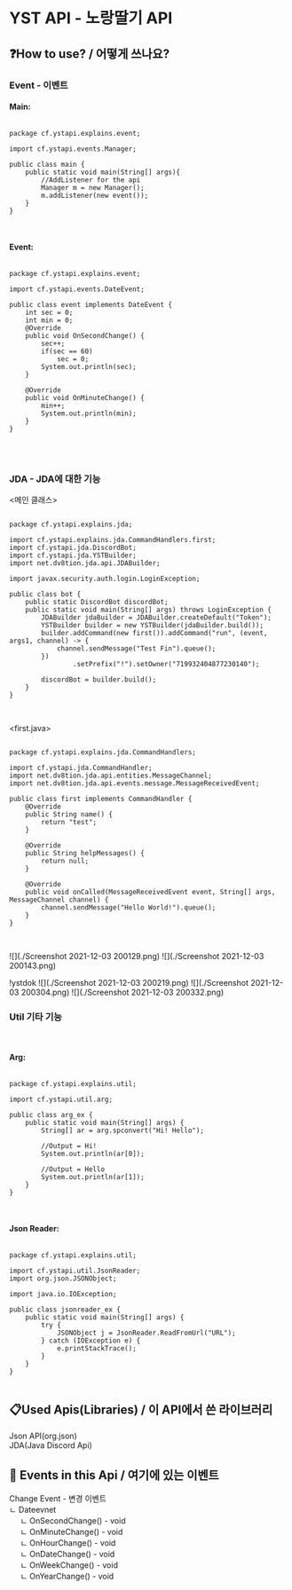 # YST API - 노랑딸기 API

## ❓How to use? / 어떻게 쓰나요?

### **Event - 이벤트**<br/>

#### Main:
<pre>
<code>
package cf.ystapi.explains.event;

import cf.ystapi.events.Manager;

public class main {
    public static void main(String[] args){
        //AddListener for the api
        Manager m = new Manager();
        m.addListener(new event());
    }
}

</code>
</pre>

#### Event:

<pre>
<code>
package cf.ystapi.explains.event;

import cf.ystapi.events.DateEvent;

public class event implements DateEvent {
    int sec = 0;
    int min = 0;
    @Override
    public void OnSecondChange() {
        sec++;
        if(sec == 60)
            sec = 0;
        System.out.println(sec);
    }

    @Override
    public void OnMinuteChange() {
        min++;
        System.out.println(min);
    }
}
</code>
</pre>

<br/>

### **JDA - JDA에 대한 기능**

<메인 클래스>
<pre>
<code>
package cf.ystapi.explains.jda;

import cf.ystapi.explains.jda.CommandHandlers.first;
import cf.ystapi.jda.DiscordBot;
import cf.ystapi.jda.YSTBuilder;
import net.dv8tion.jda.api.JDABuilder;

import javax.security.auth.login.LoginException;

public class bot {
    public static DiscordBot discordBot;
    public static void main(String[] args) throws LoginException {
        JDABuilder jdaBuilder = JDABuilder.createDefault("Token");
        YSTBuilder builder = new YSTBuilder(jdaBuilder.build());
        builder.addCommand(new first()).addCommand("run", (event, args1, channel) -> {
            channel.sendMessage("Test Fin").queue();
        })
                .setPrefix("!").setOwner("719932404877230140");

        discordBot = builder.build();
    }
}

</code>
</pre>

<first.java>
<pre>
<code>
package cf.ystapi.explains.jda.CommandHandlers;

import cf.ystapi.jda.CommandHandler;
import net.dv8tion.jda.api.entities.MessageChannel;
import net.dv8tion.jda.api.events.message.MessageReceivedEvent;

public class first implements CommandHandler {
    @Override
    public String name() {
        return "test";
    }

    @Override
    public String helpMessages() {
        return null;
    }

    @Override
    public void onCalled(MessageReceivedEvent event, String[] args, MessageChannel channel) {
        channel.sendMessage("Hello World!").queue();
    }
}

</code>
</pre>
![](./Screenshot 2021-12-03 200129.png)
![](./Screenshot 2021-12-03 200143.png)

!ystdok
![](./Screenshot 2021-12-03 200219.png)
![](./Screenshot 2021-12-03 200304.png)
![](./Screenshot 2021-12-03 200332.png)

### **Util 기타 기능**
<br/>

#### Arg:

<pre>
<code>
package cf.ystapi.explains.util;

import cf.ystapi.util.arg;

public class arg_ex {
    public static void main(String[] args) {
        String[] ar = arg.spconvert("Hi! Hello");

        //Output = Hi!
        System.out.println(ar[0]);

        //Output = Hello
        System.out.println(ar[1]);
    }
}

</code>
</pre>

#### Json Reader:

<pre>
<code>
package cf.ystapi.explains.util;

import cf.ystapi.util.JsonReader;
import org.json.JSONObject;

import java.io.IOException;

public class jsonreader_ex {
    public static void main(String[] args) {
        try {
            JSONObject j = JsonReader.ReadFromUrl("URL");
        } catch (IOException e) {
            e.printStackTrace();
        }
    }
}
</code>
</pre>

## 📋Used Apis(Libraries) / 이 API에서 쓴 라이브러리

Json API(org.json)<br/>
JDA(Java Discord Api) 

## 📝 Events in this Api / 여기에 있는 이벤트

Change Event - 변경 이벤트<br/>
ㄴ Dateevnet<br/>
&nbsp;&nbsp;&nbsp;&nbsp;&nbsp;ㄴ OnSecondChange() - void<br/>
&nbsp;&nbsp;&nbsp;&nbsp;&nbsp;ㄴ OnMinuteChange() - void<br/>
&nbsp;&nbsp;&nbsp;&nbsp;&nbsp;ㄴ OnHourChange() - void<br/>
&nbsp;&nbsp;&nbsp;&nbsp;&nbsp;ㄴ OnDateChange() - void<br/>
&nbsp;&nbsp;&nbsp;&nbsp;&nbsp;ㄴ OnWeekChange() - void<br/>
&nbsp;&nbsp;&nbsp;&nbsp;&nbsp;ㄴ OnYearChange() - void<br/>
